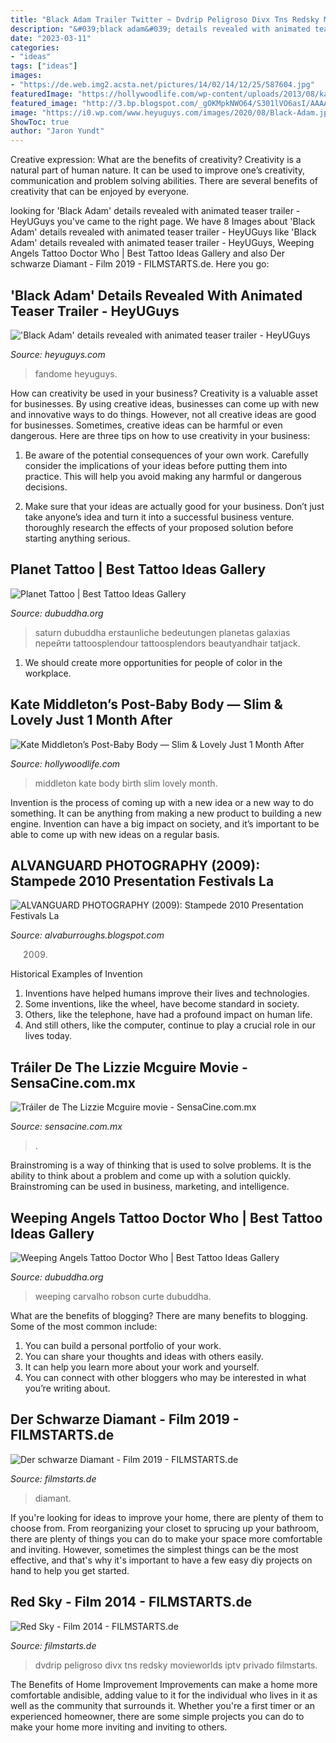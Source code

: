 ```yaml
---
title: "Black Adam Trailer Twitter ~ Dvdrip Peligroso Divx Tns Redsky Movieworlds Iptv Privado Filmstarts"
description: "&#039;black adam&#039; details revealed with animated teaser trailer"
date: "2023-03-11"
categories:
- "ideas"
tags: ["ideas"]
images:
- "https://de.web.img2.acsta.net/pictures/14/02/14/12/25/587604.jpg"
featuredImage: "https://hollywoodlife.com/wp-content/uploads/2013/08/kate-middleton-post-baby-body-ftr.jpg"
featured_image: "http://3.bp.blogspot.com/_gOKMpkNWO64/S301lVO6asI/AAAAAAAABeg/RnqU45qs3Nc/s320/Carnival+2010+281.b.jpg"
image: "https://i0.wp.com/www.heyuguys.com/images/2020/08/Black-Adam.jpg?fit=1000%2C463&amp;ssl=1"
ShowToc: true
author: "Jaron Yundt"
---
```



Creative expression: What are the benefits of creativity?
Creativity is a natural part of human nature. It can be used to improve one’s creativity, communication and problem solving abilities. There are several benefits of creativity that can be enjoyed by everyone.

	

		
looking for &#039;Black Adam&#039; details revealed with animated teaser trailer - HeyUGuys you've came to the right page. We have 8 Images about &#039;Black Adam&#039; details revealed with animated teaser trailer - HeyUGuys like &#039;Black Adam&#039; details revealed with animated teaser trailer - HeyUGuys, Weeping Angels Tattoo Doctor Who | Best Tattoo Ideas Gallery and also Der schwarze Diamant - Film 2019 - FILMSTARTS.de. Here you go:
		
    
## &#039;Black Adam&#039; Details Revealed With Animated Teaser Trailer - HeyUGuys

<img loading=lazy src="https://i0.wp.com/www.heyuguys.com/images/2020/08/Black-Adam.jpg?fit=1000%2C463&amp;ssl=1" onerror="this.onerror=null;this.src='https://tse1.mm.bing.net/th?id=OIP.NJL_d5dG5N7Bjyt-1R6vlwHaDb&amp;pid=15.1';" alt="&#039;Black Adam&#039; details revealed with animated teaser trailer - HeyUGuys">

_Source: heyuguys.com_

>fandome heyuguys. 

	

How can creativity be used in your business?
Creativity is a valuable asset for businesses. By using creative ideas, businesses can come up with new and innovative ways to do things. However, not all creative ideas are good for businesses. Sometimes, creative ideas can be harmful or even dangerous. Here are three tips on how to use creativity in your business: 
1) Be aware of the potential consequences of your own work. Carefully consider the implications of your ideas before putting them into practice. This will help you avoid making any harmful or dangerous decisions. 

2) Make sure that your ideas are actually good for your business. Don’t just take anyone’s idea and turn it into a successful business venture. thoroughly research the effects of your proposed solution before starting anything serious.

    
## Planet Tattoo | Best Tattoo Ideas Gallery

<img loading=lazy src="https://www.dubuddha.org/wp-content/uploads/2017/10/Planet-Tattoo-by-Ben-Klishevskiy-728x910.jpg" onerror="this.onerror=null;this.src='https://tse2.mm.bing.net/th?id=OIP.22S5hPfHp6Uq1fw2SlKMWQHaJQ&amp;pid=15.1';" alt="Planet Tattoo | Best Tattoo Ideas Gallery">

_Source: dubuddha.org_

>saturn dubuddha erstaunliche bedeutungen planetas galaxias перейти tattoosplendour tattoosplendors beautyandhair tatjack. 

	

1. We should create more opportunities for people of color in the workplace.

    
## Kate Middleton’s Post-Baby Body — Slim &amp; Lovely Just 1 Month After

<img loading=lazy src="https://hollywoodlife.com/wp-content/uploads/2013/08/kate-middleton-post-baby-body-ftr.jpg" onerror="this.onerror=null;this.src='https://tse4.mm.bing.net/th?id=OIP.a0JewFekxscHkbg1K0gPwwHaJ4&amp;pid=15.1';" alt="Kate Middleton’s Post-Baby Body — Slim &amp; Lovely Just 1 Month After">

_Source: hollywoodlife.com_

>middleton kate body birth slim lovely month. 

	

Invention is the process of coming up with a new idea or a new way to do something. It can be anything from making a new product to building a new engine. Invention can have a big impact on society, and it’s important to be able to come up with new ideas on a regular basis.

    
## ALVANGUARD PHOTOGRAPHY (2009): Stampede 2010 Presentation Festivals La

<img loading=lazy src="http://3.bp.blogspot.com/_gOKMpkNWO64/S301lVO6asI/AAAAAAAABeg/RnqU45qs3Nc/s320/Carnival+2010+281.b.jpg" onerror="this.onerror=null;this.src='https://tse1.mm.bing.net/th?id=OIP.D9_dwtsdwzDXknmKOeBjwwAAAA&amp;pid=15.1';" alt="ALVANGUARD PHOTOGRAPHY (2009): Stampede 2010 Presentation Festivals La">

_Source: alvaburroughs.blogspot.com_

>2009. 

	

Historical Examples of Invention
1. Inventions have helped humans improve their lives and technologies. 
2. Some inventions, like the wheel, have become standard in society. 
3. Others, like the telephone, have had a profound impact on human life. 
4. And still others, like the computer, continue to play a crucial role in our lives today.

    
## Tráiler De The Lizzie Mcguire Movie - SensaCine.com.mx

<img loading=lazy src="https://mx.web.img2.acsta.net/videothumbnails/19/05/17/23/00/4749881.png" onerror="this.onerror=null;this.src='https://tse1.mm.bing.net/th?id=OIP.HuHWI8SbaN7LwdikoQCXOAHaEK&amp;pid=15.1';" alt="Tráiler de The Lizzie Mcguire movie - SensaCine.com.mx">

_Source: sensacine.com.mx_

>. 

	

Brainstroming is a way of thinking that is used to solve problems. It is the ability to think about a problem and come up with a solution quickly. Brainstroming can be used in business, marketing, and intelligence.

    
## Weeping Angels Tattoo Doctor Who | Best Tattoo Ideas Gallery

<img loading=lazy src="https://www.dubuddha.org/wp-content/uploads/2018/01/Weeping-Angels-Tattoo-Doctor-Who-by-Robson-Carvalho-728x728.jpg" onerror="this.onerror=null;this.src='https://tse4.mm.bing.net/th?id=OIP.3KYEW6Sdr8_ny_inqOr5PgHaHa&amp;pid=15.1';" alt="Weeping Angels Tattoo Doctor Who | Best Tattoo Ideas Gallery">

_Source: dubuddha.org_

>weeping carvalho robson curte dubuddha. 

	

What are the benefits of blogging?
There are many benefits to blogging. Some of the most common include: 
1. You can build a personal portfolio of your work. 
2. You can share your thoughts and ideas with others easily. 
3. It can help you learn more about your work and yourself. 
4. You can connect with other bloggers who may be interested in what you’re writing about. 

    
## Der Schwarze Diamant - Film 2019 - FILMSTARTS.de

<img loading=lazy src="http://de.web.img3.acsta.net/pictures/19/09/23/15/52/5054390.jpg" onerror="this.onerror=null;this.src='https://tse1.mm.bing.net/th?id=OIP.r7soZd0e8I-XgbHA3HTIEwHaLj&amp;pid=15.1';" alt="Der schwarze Diamant - Film 2019 - FILMSTARTS.de">

_Source: filmstarts.de_

>diamant. 

	

If you're looking for ideas to improve your home, there are plenty of them to choose from. From reorganizing your closet to sprucing up your bathroom, there are plenty of things you can do to make your space more comfortable and inviting. However, sometimes the simplest things can be the most effective, and that's why it's important to have a few easy diy projects on hand to help you get started.

    
## Red Sky - Film 2014 - FILMSTARTS.de

<img loading=lazy src="https://de.web.img2.acsta.net/pictures/14/02/14/12/25/587604.jpg" onerror="this.onerror=null;this.src='https://tse4.mm.bing.net/th?id=OIP.LrlUhdFBLUPKKSrnP8dykwHaJ4&amp;pid=15.1';" alt="Red Sky - Film 2014 - FILMSTARTS.de">

_Source: filmstarts.de_

>dvdrip peligroso divx tns redsky movieworlds iptv privado filmstarts. 

	

The Benefits of Home Improvement
Improvements can make a home more comfortable andisible, adding value to it for the individual who lives in it as well as the community that surrounds it. Whether you're a first timer or an experienced homeowner, there are some simple projects you can do to make your home more inviting and inviting to others.

